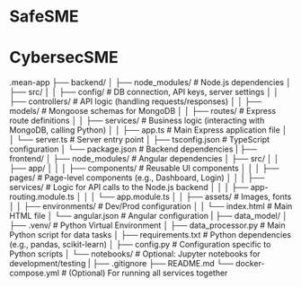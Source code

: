 # SafeSME
# CybersecSME 
.mean-app
├── backend/
│   ├── node_modules/             # Node.js dependencies
│   ├── src/
│   │   ├── config/               # DB connection, API keys, server settings
│   │   ├── controllers/          # API logic (handling requests/responses)
│   │   ├── models/               # Mongoose schemas for MongoDB
│   │   ├── routes/               # Express route definitions
│   │   ├── services/             # Business logic (interacting with MongoDB, calling Python)
│   │   ├── app.ts                # Main Express application file
│   │   └── server.ts             # Server entry point
│   ├── tsconfig.json             # TypeScript configuration
│   └── package.json              # Backend dependencies
|
├── frontend/
│   ├── node_modules/             # Angular dependencies
│   ├── src/
│   │   ├── app/
│   │   │   ├── components/       # Reusable UI components
│   │   │   ├── pages/            # Page-level components (e.g., Dashboard, Login)
│   │   │   ├── services/         # Logic for API calls to the Node.js backend
│   │   │   ├── app-routing.module.ts
│   │   │   └── app.module.ts
│   │   ├── assets/               # Images, fonts
│   │   ├── environments/         # Dev/Prod configuration
│   │   └── index.html            # Main HTML file
│   └── angular.json              # Angular configuration
|
├── data_model/
│   ├── .venv/                    # Python Virtual Environment
│   ├── data_processor.py         # Main Python script for data tasks
│   ├── requirements.txt          # Python dependencies (e.g., pandas, scikit-learn)
│   ├── config.py                 # Configuration specific to Python scripts
│   └── notebooks/                # Optional: Jupyter notebooks for development/testing
|
├── .gitignore
├── README.md
└── docker-compose.yml            # (Optional) For running all services together
